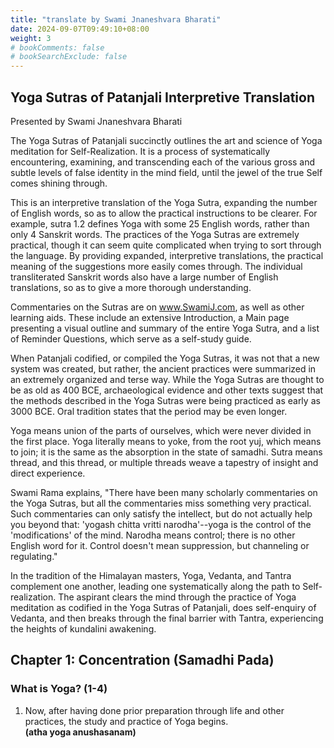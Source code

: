 ```yaml
---
title: "translate by Swami Jnaneshvara Bharati"
date: 2024-09-07T09:49:10+08:00
weight: 3
# bookComments: false
# bookSearchExclude: false
---
```


## Yoga Sutras of Patanjali Interpretive Translation
Presented by Swami Jnaneshvara Bharati

The Yoga Sutras of Patanjali succinctly outlines the art and science of Yoga meditation for Self-Realization. It is a process of systematically encountering, examining, and transcending each of the various gross and subtle levels of false identity in the mind field, until the jewel of the true Self comes shining through.   

This is an interpretive translation of the Yoga Sutra, expanding the number of English words, so as to allow the practical instructions to be clearer. For example, sutra 1.2 defines Yoga with some 25 English words, rather than only 4 Sanskrit words. The practices of the Yoga Sutras are extremely practical, though it can seem quite complicated when trying to sort through the language. By providing expanded, interpretive translations, the practical meaning of the suggestions more easily comes through. The individual transliterated Sanskrit words also have a large number of English translations, so as to give a more thorough understanding.   

Commentaries on the Sutras are on www.SwamiJ.com, as well as other learning aids. These include an extensive Introduction, a Main page presenting a visual outline and summary of the entire Yoga Sutra, and a list of Reminder Questions, which serve as a self-study guide.  

When Patanjali codified, or compiled the Yoga Sutras, it was not that a new system was created, but rather, the ancient practices were summarized in an extremely organized and terse way. While the Yoga Sutras are thought to be as old as 400 BCE, archaeological evidence and other texts suggest that the methods described in the Yoga Sutras were being practiced as early as 3000 BCE. Oral tradition states that the period may be even longer.  

Yoga means union of the parts of ourselves, which were never divided in the first place. Yoga literally means to yoke, from the root yuj, which means to join; it is the same as the absorption in the state of samadhi. Sutra means thread, and this thread, or multiple threads weave a tapestry of insight and direct experience.   

Swami Rama explains, "There have been many scholarly commentaries on the Yoga Sutras, but all the commentaries miss something very practical. Such commentaries can only satisfy the intellect, but do not actually help you beyond that: 'yogash chitta vritti narodha'--yoga is the control of the 'modifications' of the mind. Narodha means control; there is no other English word for it. Control doesn't mean suppression, but channeling or regulating."   

In the tradition of the Himalayan masters, Yoga, Vedanta, and Tantra complement one another, leading one systematically along the path to Self-realization. The aspirant clears the mind through the practice of Yoga meditation as codified in the Yoga Sutras of Patanjali, does self-enquiry of Vedanta, and then breaks through the final barrier with Tantra, experiencing the heights of kundalini awakening.   

## Chapter 1: Concentration (Samadhi Pada)

### What is Yoga? (1-4)  
1. Now, after having done prior preparation through life and other practices, the study and practice of Yoga begins.   
    **(atha yoga anushasanam)**


